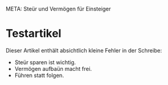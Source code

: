  META: Steür und Vermögen für Einsteiger

# Testartikel

Dieser Artikel enthält absichtlich kleine Fehler in der Schreibe:  

- Steür sparen ist wichtig.  
- Vermögen aufbaün macht frei.  
- Führen statt folgen.  
